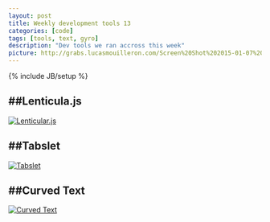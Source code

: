 ```yaml
---
layout: post
title: Weekly development tools 13
categories: [code]
tags: [tools, text, gyro]
description: "Dev tools we ran accross this week"
picture: http://grabs.lucasmouilleron.com/Screen%20Shot%202015-01-07%20at%2017.33.42.png
---
```

{% include JB/setup %}

##Lenticula.js
- 

[![Lenticular.js](http://grabs.lucasmouilleron.com/Screen%20Shot%202014-09-01%20at%2011.18.42.png)](http://lenticular.attasi.com)

##Tabslet
- 

[![Tabslet](http://grabs.lucasmouilleron.com/Screen%20Shot%202014-09-01%20at%2011.20.21.png)](http://vdw.github.io/Tabslet)

##Curved Text
- 

[![Curved Text](http://grabs.lucasmouilleron.com/Screen%20Shot%202014-09-01%20at%2011.22.15.png)](http://www.olivermusebrink.de/beta/curvedtext)
